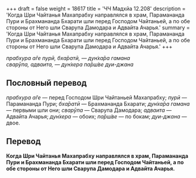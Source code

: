+++
draft = false
weight = 18617
title = 'ЧЧ Мадхйа 12.208'
description = 'Когда Шри Чайтанья Махапрабху направлялся в храм, Парамананда Пури и Брахмананда Бхарати шли перед Господом Чайтаньей, а по обе стороны от Него шли Сварупа Дамодара и Адвайта Ачарья.'
summary = 'Когда Шри Чайтанья Махапрабху направлялся в храм, Парамананда Пури и Брахмананда Бхарати шли перед Господом Чайтаньей, а по обе стороны от Него шли Сварупа Дамодара и Адвайта Ачарья.'
+++

_прабхура а̄ге пурӣ, бха̄ратӣ, — дун̇ха̄ра гамана  
сварӯпа, адваита, — дун̇хера па̄рш́ве дуи-джана_

## Пословный перевод

_прабхура_ _а̄ге_ — перед Господом Шри Чайтаньей Махапрабху; _пурӣ_ — Парамананда Пури; _бха̄ратӣ_ — Брахмананда Бхарати; _дун̇ха̄ра_ _гамана_ — первыми шли они; _сварӯпа_ — Сварупа Дамодара; _адваита_ — Адвайта Ачарья; _дун̇хера_ — обоих; _па̄рш́ве_ — по бокам; _дуи_\-_джана_ — двое.

## Перевод

**Когда Шри Чайтанья Махапрабху направлялся в храм, Парамананда Пури и Брахмананда Бхарати шли перед Господом Чайтаньей, а по обе стороны от Него шли Сварупа Дамодара и Адвайта Ачарья.**
